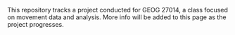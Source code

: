 This repository tracks a project conducted for GEOG 27014, a class focused on movement data and analysis. More info will be added to this page as the project progresses.

